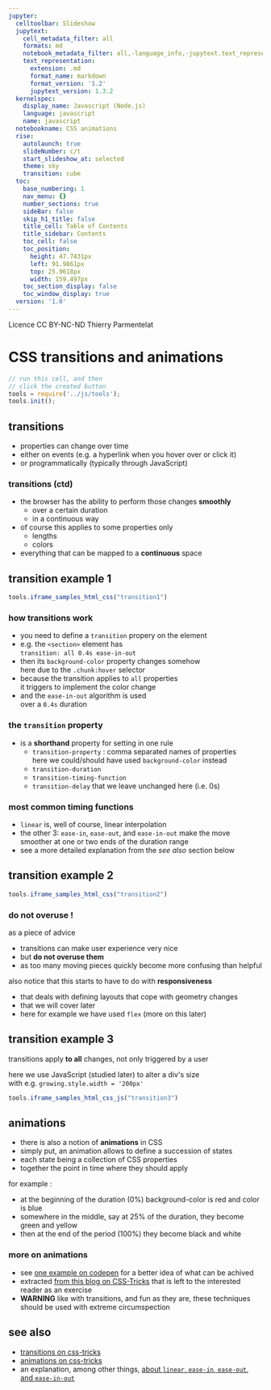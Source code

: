 ```yaml
---
jupyter:
  celltoolbar: Slideshow
  jupytext:
    cell_metadata_filter: all
    formats: md
    notebook_metadata_filter: all,-language_info,-jupytext.text_representation.jupytext_version
    text_representation:
      extension: .md
      format_name: markdown
      format_version: '1.2'
      jupytext_version: 1.3.2
  kernelspec:
    display_name: Javascript (Node.js)
    language: javascript
    name: javascript
  notebookname: CSS animations
  rise:
    autolaunch: true
    slideNumber: c/t
    start_slideshow_at: selected
    theme: sky
    transition: cube
  toc:
    base_numbering: 1
    nav_menu: {}
    number_sections: true
    sideBar: false
    skip_h1_title: false
    title_cell: Table of Contents
    title_sidebar: Contents
    toc_cell: false
    toc_position:
      height: 47.7431px
      left: 91.9861px
      top: 25.9618px
      width: 159.497px
    toc_section_display: false
    toc_window_display: true
  version: '1.0'
---
```


<div class="licence">
<span>Licence CC BY-NC-ND</span>
<span>Thierry Parmentelat</span>
</div>

<!-- #region slideshow={"slide_type": ""} -->
# CSS transitions and animations
<!-- #endregion -->

```javascript
// run this cell, and then 
// click the created button
tools = require('../js/tools');
tools.init();
```

<!-- #region slideshow={"slide_type": "slide"} -->
## transitions
<!-- #endregion -->

* properties can change over time
* either on events (e.g. a hyperlink when you hover over or click it)
* or programmatically (typically through JavaScript)

<!-- #region slideshow={"slide_type": "slide"} -->
### transitions (ctd)
* the browser has the ability to perform those changes **smoothly**
  * over a certain duration
  * in a continuous way
* of course this applies to some properties only
  * lengths
  * colors
* everything that can be mapped to a **continuous** space
<!-- #endregion -->

<!-- #region slideshow={"slide_type": "slide"} -->
## transition example 1
<!-- #endregion -->

```javascript hide_input=true
tools.iframe_samples_html_css("transition1")
```

<!-- #region slideshow={"slide_type": "slide"} -->
### how transitions work
<!-- #endregion -->

* you need to define a `transition` propery on the element
* e.g. the `<section>` element has  
  `transition: all 0.4s ease-in-out`
* then its `background-color` property changes somehow  
  here due to the `.chunk:hover` selector
* because the transition applies to `all` properties  
  it triggers to implement the color change
* and the `ease-in-out` algorithm is used  
  over a `0.4s` duration   

<!-- #region slideshow={"slide_type": "slide"} -->
### the `transition` property
<!-- #endregion -->

<!-- #region slideshow={"slide_type": ""} -->
* is a **shorthand** property for setting in one rule
  * `transition-property` : comma separated names of properties  
     here we could/should have used `background-color` instead
  * `transition-duration`
  * `transition-timing-function`
  * `transition-delay` that we leave unchanged here (i.e. 0s)
<!-- #endregion -->

<!-- #region slideshow={"slide_type": "slide"} -->
### most common timing functions
<!-- #endregion -->

<!-- #region slideshow={"slide_type": ""} -->
* `linear` is, well of course, linear interpolation 
* the other 3: `ease-in`, `ease-out`, and `ease-in-out` make the move 
  smoother at one or two ends of the duration range 
* see a more detailed explanation from the *see also* section below
<!-- #endregion -->

<!-- #region slideshow={"slide_type": "slide"} -->
## transition example 2
<!-- #endregion -->

```javascript hide_input=true slideshow={"slide_type": "-"}
tools.iframe_samples_html_css("transition2")
```

<!-- #region slideshow={"slide_type": "slide"} -->
### do not overuse !
<!-- #endregion -->

as a piece of advice

* transitions can make user experience very nice
* but **do not overuse them**
* as too many moving pieces quickly become more confusing than helpful

also notice that this starts to have to do with **responsiveness** 

* that deals with defining layouts that cope with geometry changes
* that we will cover later
* here for example we have used `flex` (more on this later)


<!-- #region slideshow={"slide_type": "slide"} -->
## transition example 3
<!-- #endregion -->

transitions apply **to all** changes, not only triggered by a user

here we use JavaScript (studied later) to alter a div's size  
with e.g. `growing.style.width = '200px'`

```javascript hide_input=true slideshow={"slide_type": "-"}
tools.iframe_samples_html_css_js("transition3")
```

<!-- #region slideshow={"slide_type": "slide"} -->
## animations
<!-- #endregion -->

* there is also a notion of **animations** in CSS
* simply put, an animation allows to define a succession of states  
* each state being a collection of CSS properties
* together the point in time where they should apply

for example :
* at the beginning of the duration (0%) background-color is red and color is blue
* somewhere in the middle, say at 25% of the duration, they become green and yellow
* then at the end of the period (100%) they become black and white

<!-- #region slideshow={"slide_type": "slide"} -->
### more on animations
<!-- #endregion -->

<!-- #region slideshow={"slide_type": ""} -->
* see [one example on codepen](https://codepen.io/team/css-tricks/pen/EjaJNd) for a better idea of what can be achived
* extracted [from this blog on CSS-Tricks](https://css-tricks.com/almanac/properties/a/animation/) that is left to the interested reader as an exercise
* **WARNING** like with transitions, and fun as they are, these techniques should be used with extreme circumspection
<!-- #endregion -->

<!-- #region slideshow={"slide_type": "slide"} -->
## see also

* [transitions on css-tricks](https://css-tricks.com/almanac/properties/t/transition/)
* [animations on css-tricks](https://css-tricks.com/almanac/properties/a/animation/)
* an explanation, among other things, [about `linear`, `ease-in`, `ease-out`, and `ease-in-out`](https://www.freecodecamp.org/news/css-transitions-explained-d67ab9a02049/)
<!-- #endregion -->
